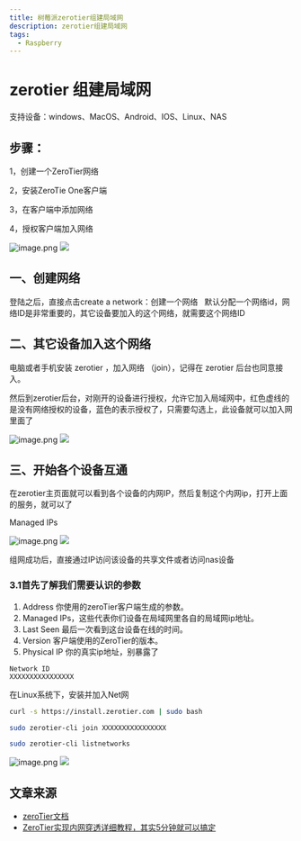 ```yaml
---
title: 树莓派zerotier组建局域网
description: zerotier组建局域网
tags:
  - Raspberry
---
```

# zerotier 组建局域网

支持设备：windows、MacOS、Android、IOS、Linux、NAS

## 步骤：

1，创建一个ZeroTier网络

2，安装ZeroTie One客户端

3，在客户端中添加网络

4，授权客户端加入网络

![image.png](https://qiniu.121rh.com/obsidian/img/20230216082643.png)
![](zerotier_20230216082642240.png)


## 一、创建网络


登陆之后，直接点击create a network：创建一个网络
 
默认分配一个网络id，网络ID是非常重要的，其它设备要加入的这个网络，就需要这个网络ID


## 二、其它设备加入这个网络

电脑或者手机安装 zerotier ，加入网络 （join），记得在 zerotier 后台也同意接入。

然后到zerotier后台，对刚开的设备进行授权，允许它加入局域网中，红色虚线的是没有网络授权的设备，蓝色的表示授权了，只需要勾选上，此设备就可以加入网里面了

![image.png](https://qiniu.121rh.com/obsidian/img/20230216074807.png)
![](zerotier_20230216074805762.png)

## 三、开始各个设备互通

在zerotier主页面就可以看到各个设备的内网IP，然后复制这个内网ip，打开上面的服务，就可以了

Managed IPs

![image.png](https://qiniu.121rh.com/obsidian/img/20230216074922.png)
![](zerotier_20230216074921261.png)

组网成功后，直接通过IP访问该设备的共享文件或者访问nas设备

### 3.1首先了解我们需要认识的参数

1. Address 你使用的zeroTier客户端生成的参数。
2. Managed IPs，这些代表你们设备在局域网里各自的局域网ip地址。
3. Last Seen 最后一次看到这台设备在线的时间。
4. Version 客户端使用的ZeroTier的版本。
5. Physical IP 你的真实ip地址，别暴露了


```
Network ID
XXXXXXXXXXXXXXXX
```

在Linux系统下，安装并加入Net网

```sh
curl -s https://install.zerotier.com | sudo bash

sudo zerotier-cli join XXXXXXXXXXXXXXXX

sudo zerotier-cli listnetworks

```

![image.png](https://qiniu.121rh.com/obsidian/img/20230216083345.png)
![](zerotier_20230216083344046.png)


## 文章来源
- [zeroTier文档](https://docs.zerotier.com/getting-started/getting-started)
- [ZeroTier实现内网穿透详细教程，其实5分钟就可以搞定](https://blog.csdn.net/weixin_44786530/article/details/128283075)

